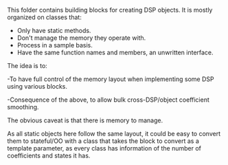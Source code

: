 This folder contains building blocks for creating DSP objects. It is mostly
organized on classes that:

- Only have static methods.
- Don't manage the memory they operate with.
- Process in a sample basis.
- Have the same function names and members, an unwritten interface.

The idea is to:

-To have full control of the memory layout when implementing some DSP using
 various blocks.

-Consequence of the above, to allow bulk cross-DSP/object coefficient smoothing.

The obvious caveat is that there is memory to manage.

As all static objects here follow the same layout, it could be easy to convert
them to stateful/OO with a class that takes the block to convert as a template
parameter, as every class has information of the number of coefficients and
states it has.

